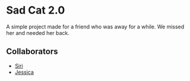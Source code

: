 # Sad Cat 2.0
A simple project made for a friend who was away for a while. We missed her and needed her back.

## Collaborators
- [Siri](https://github.com/SiriJV)
- [Jessica](https://github.com/jessicaagren)
